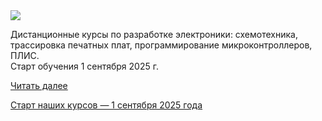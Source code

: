 <!--2025-08-05 14:49:48-->
<div class="yb">
  <div class="rss habr"><img src="https://habrastorage.org/getpro/habr/upload_files/b27/965/593/b27965593466b4e8c2c1826c82a9090b.png" /><p>Дистанционные курсы по разработке электроники: схемотехника, трассировка печатных плат, программирование микроконтроллеров, ПЛИС.<br> Старт обучения 1 сентября 2025 г.</p> <a href="https://habr.com/ru/articles/934274/#habracut">Читать далее</a> <p class="titl"><a href="https://habr.com/ru/news/934274/?utm_source=habrahabr&utm_medium=rss&utm_campaign=934274">Старт наших курсов — 1 сентября 2025 года</a></p></div>
</div>
